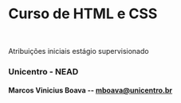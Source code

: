 # Curso de HTML e CSS
<br>
<p>Atribuições iniciais estágio supervisionado</p>

### Unicentro - NEAD

#### Marcos Vinicius Boava -- mboava@unicentro.br